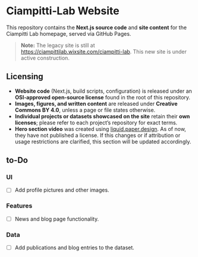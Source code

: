 # Ciampitti‑Lab Website

This repository contains the **Next.js source code** and **site content** for the Ciampitti Lab homepage, served via GitHub Pages.

> **Note:** The legacy site is still at <https://ciampittilab.wixsite.com/ciampitti-lab>. This new site is under active construction.

## Licensing

- **Website code** (Next.js, build scripts, configuration) is released under an **OSI‑approved open‑source license** found in the root of this repository.  
- **Images, figures, and written content** are released under **Creative Commons BY 4.0**, unless a page or file states otherwise.  
- **Individual projects or datasets showcased on the site** retain their **own licenses**; please refer to each project’s repository for exact terms.
- **Hero section video** was created using [liquid.paper.design](https://liquid.paper.design/). As of now, they have not published a license. If this changes or if attribution or usage restrictions are clarified, this section will be updated accordingly.

## to-Do
### UI
- [ ] Add profile pictures and other images.
### Features
- [ ] News and blog page functionality.
### Data
- [ ] Add publications and blog entries to the dataset.
